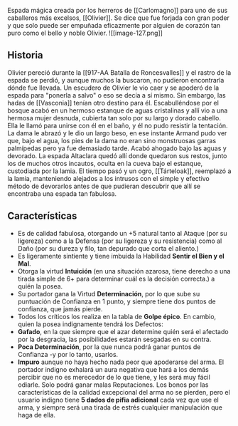 Espada mágica creada por los herreros de [[Carlomagno]] para uno de sus caballeros más excelsos, [[Olivier]].  Se dice que fue forjada con gran poder y que solo puede ser empuñada eficazmente por alguien de corazón tan puro como el bello y noble Olivier. 
![[image-127.png]]

## Historia 
Olivier pereció durante la [[917-AA Batalla de Roncesvalles]] y el rastro de la espada se perdió, y aunque muchos la buscaron, no pudieron encontrarla dónde fue llevada. Un escudero de Olivier le vio caer y se apoderó de la espada para "ponerla a salvo" o eso se decía a sí mismo. Sin embargo, las hadas de [[Vasconia]] tenían otro destino para él. Escabulléndose por el bosque acabó en un hermoso estanque de aguas cristalinas y allí vio a una hermosa mujer desnuda, cubierta tan solo por su largo y dorado cabello. Ella le llamó para unirse con él en el baño, y él no pudo resistir la tentación. La dama le abrazó y le dio un largo beso, en ese instante Armand pudo ver que, bajo el agua, los pies de la dama no eran sino monstruosas garras palmípedas pero ya fue demasiado tarde. Acabó ahogado bajo las aguas y devorado. La espada Altaclara quedó allí donde quedaron sus restos, junto los de muchos otros incautos, oculta en la cueva bajo el estanque, custodiada por la lamia. El tiempo pasó y un ogro, [[Tárteloak]], reemplazó a la lamia, manteniendo alejados a los intrusos con el simple y efectivo método de devorarlos antes de que pudieran descubrir que allí se encontraba una espada tan fabulosa. 

## Características 
- Es de calidad fabulosa, otorgando un +5 natural tanto al Ataque (por su ligereza) como a la Defensa (por su ligereza y su resistencia) como al Daño (por su dureza y filo, tan depurado que corta el aliento.)
- Es ligeramente sintiente y tiene imbuida la Habilidad **Sentir el Bien y el Mal**. 
- Otorga la virtud **Intuición** (en una situación azarosa, tiene derecho a una tirada simple de 6+ para determinar cuál es la decisión correcta.) a quién la posea. 
- Su portador gana la Virtud **Determinación**, por lo que sube su puntuación de Confianza en 1 punto, y siempre tiene dos puntos de confianza, que jamás pierde. 
- Todos los críticos los realiza en la tabla de **Golpe épico**. 
En cambio, quien la posea indignamente tendrá los Defectos:
- **Gafado**, en la que siempre que el azar determine quién será el afectado por la desgracia, las posibilidades estarán sesgadas en su contra.  
- **Poca Determinación**, por la que nunca podrá ganar puntos de Confianza -y por lo tanto, usarlos. 
- **Impuro** aunque no haya hecho nada peor que apoderarse del arma. El portador indigno exhalará un aura negativa que hará a los demás percibir que no es merecedor de lo que tiene, y les será muy fácil odiarle. Solo podrá ganar malas Reputaciones. 
Los bonos por las  características de la calidad excepcional del arma no se pierden, pero el usuario indigno tiene  **5 dados de pifia adicional**  cada vez que use el arma, y siempre será una tirada de estrés cualquier manipulación que haga de ella. 
